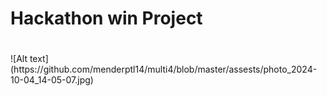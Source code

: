 <h1> Hackathon win Project </h1>
<h1></h1>
![Alt text](https://github.com/menderptl14/multi4/blob/master/assests/photo_2024-10-04_14-05-07.jpg)
